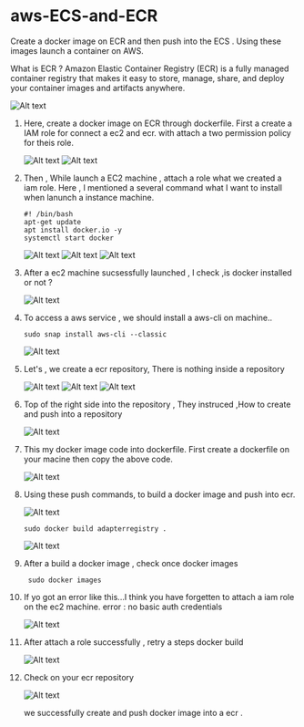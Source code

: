 # aws-ECS-and-ECR
Create a docker image on ECR and then push into the ECS . Using these images launch  a container on AWS.

What is ECR ?
  Amazon Elastic Container Registry (ECR) is a fully managed container registry that makes it easy to store, manage, share,
and deploy your container images and artifacts anywhere.

![Alt text](ecs.png)

1. Here, create a docker image on ECR through dockerfile. First a create a IAM role for connect a ec2 and ecr.
   with attach a two permission policy for theis role.

   ![Alt text](/conf/1.png)
   ![Alt text](/conf/2.png)

2. Then , While launch a EC2 machine , attach a role what we created a iam role.
   Here , I mentioned a several command what I want to install when lanunch a instance machine.

       #! /bin/bash
       apt-get update
       apt install docker.io -y
       systemctl start docker

    ![Alt text](/conf/3.png)
    ![Alt text](/conf/5.png)
    ![Alt text](/conf/5a.png)

3. After a ec2 machine sucsessfully launched , I check ,is docker installed or not ?

   ![Alt text](/conf/6.png)

4. To access a aws service , we should install a aws-cli on machine..

       sudo snap install aws-cli --classic
   
   ![Alt text](/conf/7.png)

5. Let's , we create a ecr repository, There is nothing inside a repository

   ![Alt text](/conf/8.png)
   ![Alt text](/conf/9.png)
   ![Alt text](/conf/10.png)

6. Top of the right side into the repository , They instruced ,How to create and push into a repository

    ![Alt text](/conf/11.png)

7. This my docker image  code into dockerfile. First create a dockerfile on your macine then copy the above code.

    ![Alt text](/conf/12.png)

8. Using these push commands, to build a docker image and push into ecr.

    ![Alt text](/conf/13.png)

       sudo docker build adapterregistry .

   ![Alt text](/conf/1.png)

9. After a build a docker image , check once docker images

        sudo docker images

10. If yo got an error like this...I think you have forgetten to attach a iam role on the ec2 machine.
    error : no basic auth credentials

    ![Alt text](/conf/4.png)

11. After attach a role successfully , retry a steps docker build

    ![Alt text](/conf/15.png)

12. Check on your ecr repository

    ![Alt text](/conf/16.png)

    we successfully create and push docker image into a ecr .
   
